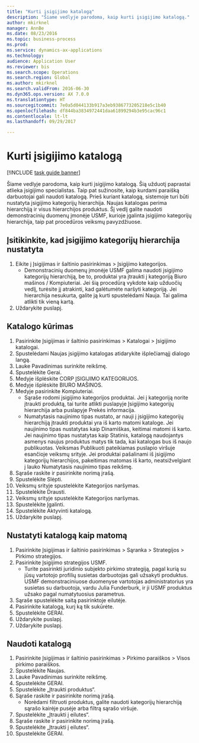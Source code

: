 ```yaml
--- 
title: "Kurti įsigijimo katalogą"
description: "Šiame vedlyje parodoma, kaip kurti įsigijimo katalogą."
author: mkirknel
manager: AnnBe
ms.date: 08/23/2016
ms.topic: business-process
ms.prod: 
ms.service: dynamics-ax-applications
ms.technology: 
audience: Application User
ms.reviewer: bis
ms.search.scope: Operations
ms.search.region: Global
ms.author: mkirknel
ms.search.validFrom: 2016-06-30
ms.dyn365.ops.version: AX 7.0.0
ms.translationtype: HT
ms.sourcegitcommit: 7e0a5d044133b917a3eb9386773205218e5c1b40
ms.openlocfilehash: df844ba3834972441daa61899294b3e95cac96c1
ms.contentlocale: lt-lt
ms.lasthandoff: 09/29/2017

---
```

# <a name="create-a-procurement-catalog"></a>Kurti įsigijimo katalogą

[!INCLUDE [task guide banner](../../includes/task-guide-banner.md)]

Šiame vedlyje parodoma, kaip kurti įsigijimo katalogą. Šią užduotį paprastai atlieka įsigijimo specialistas. Taip pat sužinosite, kaip kurdami paraišką darbuotojai gali naudoti katalogą. Prieš kuriant katalogą, sistemoje turi būti nustatyta įsigijimo kategorijų hierarchija. Naujas katalogas perima hierarchiją ir visus hierarchijos produktus. Šį vedlį galite naudoti demonstracinių duomenų įmonėje USMF, kurioje įgalinta įsigijimo kategorijų hierarchija, taip pat procedūros veiksmų pavyzdžiuose.


## <a name="ensure-that-a-procurement-category-hierarchy-exists"></a>Įsitikinkite, kad įsigijimo kategorijų hierarchija nustatyta
1. Eikite į Įsigijimas ir šaltinio pasirinkimas > Įsigijimo kategorijos.
    * Demonstracinių duomenų įmonėje USMF galima naudoti įsigijimo kategorijų hierarchiją, be to, produktai yra įtraukti į kategoriją Biuro mašinos / Kompiuteriai. Jei šią procedūrą vykdote kaip užduočių vedlį, turėsite jį atrakinti, kad galėtumėte naršyti kategoriją. Jei hierarchija nesukurta, galite ją kurti spustelėdami Nauja. Tai galima atlikti tik vieną kartą.  
2. Uždarykite puslapį.

## <a name="create-a-catalog"></a>Katalogo kūrimas
1. Pasirinkite Įsigijimas ir šaltinio pasirinkimas > Katalogai > Įsigijimo katalogai.
2. Spustelėdami Naujas įsigijimo katalogas atidarykite išplečiamąjį dialogo langą.
3. Lauke Pavadinimas surinkite reikšmę.
4. Spustelėkite Gerai.
5. Medyje išplėskite CORP ĮSIGIJIMO KATEGORIJOS.
6. Medyje išplėskite BIURO MAŠINOS.
7. Medyje pasirinkite Kompiuteriai.
    * Sąraše rodomi įsigijimo kategorijos produktai. Jei į kategoriją norite įtraukti produktą, tai turite atlikti puslapyje Įsigijimo kategorijų hierarchija arba puslapyje Prekės informacija.  
    * Numatytasis naujinimo tipas nustato, ar nauji į įsigijimo kategorijų hierarchiją įtraukti produktai yra iš karto matomi kataloge. Jei naujinimo tipas nustatytas kaip Dinamiškas, keitimai matomi iš karto. Jei naujinimo tipas nustatytas kaip Statinis, katalogą naudojantys asmenys naujus produktus matys tik tada, kai katalogas bus iš naujo publikuotas. Veiksmas Publikuoti pateikiamas puslapio viršuje esančioje veiksmų srityje. Jei produktai pašalinami iš įsigijimo kategorijų hierarchijos, pakeitimas matomas iš karto, neatsižvelgiant į lauko Numatytasis naujinimo tipas reikšmę.  
8. Sąraše raskite ir pasirinkite norimą įrašą.
9. Spustelėkite Slėpti.
10. Veiksmų srityje spustelėkite Kategorijos naršymas.
11. Spustelėkite Drausti.
12. Veiksmų srityje spustelėkite Kategorijos naršymas.
13. Spustelėkite Įgalinti.
14. Spustelėkite Aktyvinti katalogą.
15. Uždarykite puslapį.

## <a name="make-the-catalog-visible"></a>Nustatyti katalogą kaip matomą
1. Pasirinkite Įsigijimas ir šaltinio pasirinkimas > Sąranka > Strategijos > Pirkimo strategijos.
2. Pasirinkite Įsigijimo strategijos USMF.
    * Turite pasirinkti juridinio subjekto pirkimo strategiją, pagal kurią su jūsų vartotojo profilių susietas darbuotojas gali užsakyti produktus. USMF demonstraciniuose duomenyse vartotojas administratorius yra susietas su darbuotoja, vardu Julia Funderburk, ir ji USMF produktus užsako pagal numatytuosius parametrus.  
3. Sąraše spustelėkite saitą pasirinktoje eilutėje.
4. Pasirinkite katalogą, kurį ką tik sukūrėte.
5. Spustelėkite GERAI.
6. Uždarykite puslapį.
7. Uždarykite puslapį.

## <a name="use-the-catalog"></a>Naudoti katalogą
1. Pasirinkite Įsigijimas ir šaltinio pasirinkimas > Pirkimo paraiškos > Visos pirkimo paraiškos.
2. Spustelėkite Naujas.
3. Lauke Pavadinimas surinkite reikšmę.
4. Spustelėkite GERAI.
5. Spustelėkite „Įtraukti produktus“.
6. Sąraše raskite ir pasirinkite norimą įrašą.
    * Norėdami filtruoti produktus, galite naudoti kategorijų hierarchiją sąrašo kairėje pusėje arba filtrą sąrašo viršuje.  
7. Spustelėkite „Įtraukti į eilutes“.
8. Sąraše raskite ir pasirinkite norimą įrašą.
9. Spustelėkite „Įtraukti į eilutes“.
10. Spustelėkite GERAI.



